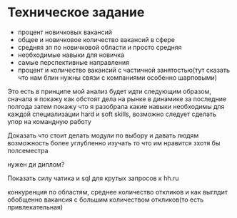 # Техническое задание

- процент новичковых вакансий
- общее и новичковое количество вакансий в сфере
- средняя зп по новичковой области и просто средняя
- необходимые навыки для новичка
- самые перспективные направления
- процент и количество вакансий с частичной занятостью(тут сказать что нам блин нужны связи с компаниями особенно шарповыми)


Это есть в принципе мой анализ будет идти следующим образом, сначала я покажу как обстоят дела на рынке в динамике за последние полгода
затем покажу что я разобрала какие навыки необходимы для каждой специализации
hard и soft skills, возможно следует сделать упор на командную работу

Доказать что стоит делать модули по выбору и давать людям возможность более углубленно изучать то что им нравится зхотя бы полсеместра

нужен ди диплом?

Показать силу чатика и sql для крутых запросов к hh.ru

конкуренция по областям, среднее количество откликов и как выглдит обобщенно вакансия с большим количеством откликов(то есть привлекательная)
